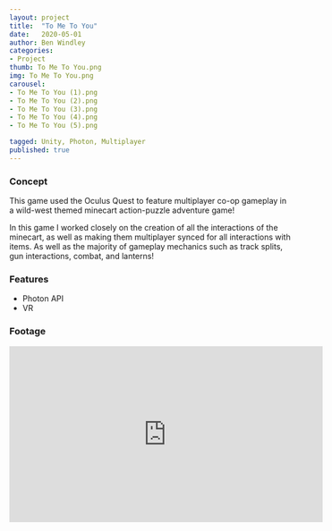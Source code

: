```yaml
---
layout: project
title:  "To Me To You"
date:   2020-05-01
author: Ben Windley
categories:
- Project
thumb: To Me To You.png
img: To Me To You.png
carousel:
- To Me To You (1).png
- To Me To You (2).png
- To Me To You (3).png
- To Me To You (4).png
- To Me To You (5).png

tagged: Unity, Photon, Multiplayer
published: true
---
```


### Concept
This game used the Oculus Quest to feature multiplayer co-op gameplay in a wild-west themed minecart action-puzzle adventure game!

In this game I worked closely on the creation of all the interactions of the minecart, as well as making them multiplayer synced for all interactions with items. As well as the majority of gameplay mechanics such as track splits, gun interactions, combat, and lanterns!

### Features

- Photon API
- VR

### Footage

<p style="text-align: center">
<iframe width="560" height="315" src="https://www.youtube.com/embed/aLyCPN_Yt6o?rel=0&amp;showinfo=0" frameborder="0" allow="autoplay; encrypted-media" allowfullscreen></iframe>
</p>
